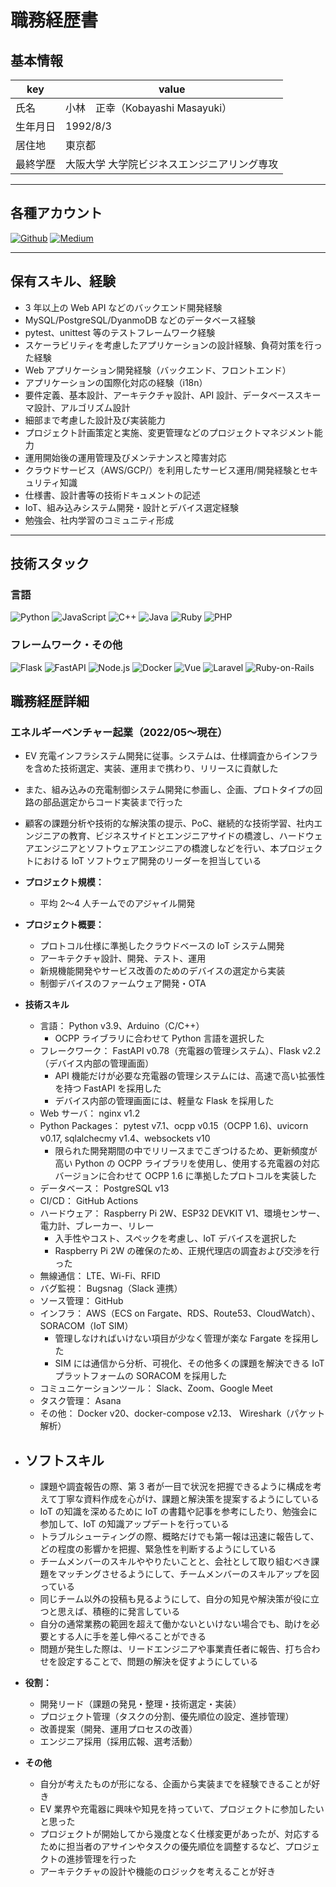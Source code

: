 # 職務経歴書

## 基本情報

| key      | value                                       |
| -------- | ------------------------------------------- |
| 氏名     | 小林　正幸（Kobayashi Masayuki）            |
| 生年月日 | 1992/8/3                                    |
| 居住地   | 東京都                                      |
| 最終学歴 | 大阪大学 大学院ビジネスエンジニアリング専攻 |

---

## 各種アカウント

<p>
<a href="https：//github.com/kobayashi-masayuki" target="_blank"><img alt="Github" src="https：//img.shields.io/badge/kawamataryo-%2312100E.svg?&style=flat-square&logo=Github&logoColor=white" /></a>
<a href="https：//qiita.com/kobayashi-masayuki" target="_blank"><img alt="Medium" src="https：//img.shields.io/badge/ryo2132-55C500.svg?&style=flat-square&logo=qiita&logoColor=white" /></a>
</p>

---

## 保有スキル、経験

- 3 年以上の Web API などのバックエンド開発経験
- MySQL/PostgreSQL/DyanmoDB などのデータベース経験
- pytest、unittest 等のテストフレームワーク経験
- スケーラビリティを考慮したアプリケーションの設計経験、負荷対策を行った経験
- Web アプリケーション開発経験（バックエンド、フロントエンド）
- アプリケーションの国際化対応の経験（i18n）
- 要件定義、基本設計、アーキテクチャ設計、API 設計、データベーススキーマ設計、アルゴリズム設計
- 細部まで考慮した設計及び実装能力
- プロジェクト計画策定と実施、変更管理などのプロジェクトマネジメント能力
- 運用開始後の運用管理及びメンテナンスと障害対応
- クラウドサービス（AWS/GCP/）を利用したサービス運用/開発経験とセキュリティ知識
- 仕様書、設計書等の技術ドキュメントの記述
- IoT、組み込みシステム開発・設計とデバイス選定経験
- 勉強会、社内学習のコミュニティ形成

---

## 技術スタック

### 言語

<p>
  <img alt="Python" src="https：//img.shields.io/badge/-Python-3776AB?style=flat-square&logo=Python&logoColor=white" />
  <img alt="JavaScript" src="https：//img.shields.io/badge/-JavaScript-F7DF1E?style=flat-square&logo=JavaScript&logoColor=white" />
  <img alt="C++" src="https：//img.shields.io/badge/-C++-00599C?style=flat-square&logo=C%2B%2B&logoColor=white" />
  <img alt="Java" src="https：//img.shields.io/badge/-Java-007396?style=flat-square&logo=Java&logoColor=white" />
  <img alt="Ruby" src="https：//img.shields.io/badge/-Ruby-CC342D?style=flat-square&logo=Ruby&logoColor=white" />
  <img alt="PHP" src="https：//img.shields.io/badge/-PHP-777BB4?style=flat-square&logo=PHP&logoColor=white" />
</p>

### フレームワーク・その他

<p>
  <img alt="Flask" src="https：//img.shields.io/badge/-Flask-000000?style=flat-square&logo=Flask&logoColor=white" />
  <img alt="FastAPI" src="https：//img.shields.io/badge/-FastAPI-009688?style=flat-square&logo=FastAPI&logoColor=white" />
  <img alt="Node.js" src="https：//img.shields.io/badge/-Node.js-339933?style=flat-square&logo=Node.js&logoColor=white" />
  <img alt="Docker" src="https：//img.shields.io/badge/-Docker-46a2f1?style=flat-square&logo=docker&logoColor=white" />
  <img alt="Vue" src="https：//img.shields.io/badge/-Vue.js-4FC08D?style=flat-square&logo=Vue.js&logoColor=white" />
  <img alt="Laravel" src="https：//img.shields.io/badge/-Laravel-FF2D20?style=flat-square&logo=Laravel&logoColor=white" />  
  <img alt="Ruby-on-Rails" src="https：//img.shields.io/badge/-Rails-CC0000?style=flat-square&logo=Ruby-on-Rails&logoColor=white" />
</p>

## 職務経歴詳細

### エネルギーベンチャー起業（2022/05〜現在）

- EV 充電インフラシステム開発に従事。システムは、仕様調査からインフラを含めた技術選定、実装、運用まで携わり、リリースに貢献した
- また、組み込みの充電制御システム開発に参画し、企画、プロトタイプの回路の部品選定からコード実装まで行った
- 顧客の課題分析や技術的な解決策の提示、PoC、継続的な技術学習、社内エンジニアの教育、ビジネスサイドとエンジニアサイドの橋渡し、ハードウェアエンジニアとソフトウェアエンジニアの橋渡しなどを行い、本プロジェクトにおける IoT ソフトウェア開発のリーダーを担当している

- **プロジェクト規模：**
  - 平均 2〜4 人チームでのアジャイル開発
- **プロジェクト概要：**
  - プロトコル仕様に準拠したクラウドベースの IoT システム開発
  - アーキテクチャ設計、開発、テスト、運用
  - 新規機能開発やサービス改善のためのデバイスの選定から実装
  - 制御デバイスのファームウェア開発・OTA
- **技術スキル**
  - 言語： Python v3.9、Arduino（C/C++）
    - OCPP ライブラリに合わせて Python 言語を選択した
  - フレークワーク： FastAPI v0.78（充電器の管理システム）、Flask v2.2（デバイス内部の管理画面）
    - API 機能だけが必要な充電器の管理システムには、高速で高い拡張性を持つ FastAPI を採用した
    - デバイス内部の管理画面には、軽量な Flask を採用した
  - Web サーバ： nginx v1.2
  - Python Packages： pytest v7.1、ocpp v0.15（OCPP 1.6)、uvicorn v0.17, sqlalchecmy v1.4、websockets v10
    - 限られた開発期間の中でリリースまでこぎつけるため、更新頻度が高い Python の OCPP ライブラリを使用し、使用する充電器の対応バージョンに合わせて OCPP 1.6 に準拠したプロトコルを実装した
  - データベース： PostgreSQL v13
  - CI/CD： GitHub Actions
  - ハードウェア： Raspberry Pi 2W、ESP32 DEVKIT V1、環境センサー、電力計、ブレーカー、リレー
    - 入手性やコスト、スペックを考慮し、IoT デバイスを選択した
    - Raspberry Pi 2W の確保のため、正規代理店の調査および交渉を行った
  - 無線通信： LTE、Wi-Fi、RFID
  - バグ監視： Bugsnag（Slack 連携）
  - ソース管理： GitHub
  - インフラ： AWS（ECS on Fargate、RDS、Route53、CloudWatch）、SORACOM（IoT SIM）
    - 管理しなければいけない項目が少なく管理が楽な Fargate を採用した
    - SIM には通信から分析、可視化、その他多くの課題を解決できる IoT プラットフォームの SORACOM を採用した
  - コミュニケーションツール： Slack、Zoom、Google Meet
  - タスク管理： Asana
  - その他： Docker v20、docker-compose v2.13、 Wireshark（パケット解析）
- ## **ソフトスキル**
  - 課題や調査報告の際、第 3 者が一目で状況を把握できるように構成を考えて丁寧な資料作成を心がけ、課題と解決策を提案するようにしている
  - IoT の知識を深めるために IoT の書籍や記事を参考にしたり、勉強会に参加して、IoT の知識アップデートを行っている
  - トラブルシューティングの際、概略だけでも第一報は迅速に報告して、どの程度の影響かを把握、緊急性を判断するようにしている
  - チームメンバーのスキルややりたいことと、会社として取り組むべき課題をマッチングさせるようにして、チームメンバーのスキルアップを図っている
  - 同じチーム以外の投稿も見るようにして、自分の知見や解決策が役に立つと思えば、積極的に発言している
  - 自分の通常業務の範囲を超えて働かないといけない場合でも、助けを必要とする人に手を差し伸べることができる
  - 問題が発生した際は、リードエンジニアや事業責任者に報告、打ち合わせを設定することで、問題の解決を促すようにしている
- **役割：**
  - 開発リード（課題の発見・整理・技術選定・実装）
  - プロジェクト管理（タスクの分割、優先順位の設定、進捗管理）
  - 改善提案（開発、運用プロセスの改善）
  - エンジニア採用（採用広報、選考活動）
- **その他**
  - 自分が考えたものが形になる、企画から実装までを経験できることが好き
  - EV 業界や充電器に興味や知見を持っていて、プロジェクトに参加したいと思った
  - プロジェクトが開始してから幾度となく仕様変更があったが、対応するために担当者のアサインやタスクの優先順位を調整するなど、プロジェクトの進捗管理を行った
  - アーキテクチャの設計や機能のロジックを考えることが好き
